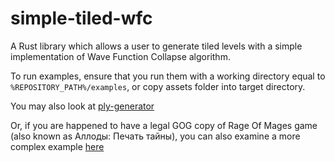 # simple-tiled-wfc

A Rust library which allows a user to generate tiled levels 
with a simple implementation of Wave Function Collapse algorithm.

To run examples, ensure that you run them with a working directory equal to `%REPOSITORY_PATH%/examples`, 
or copy assets folder into target directory.

You may also look at [ply-generator](https://github.com/madwareru/ply-generator)

Or, if you are happened to have a legal GOG copy of Rage Of Mages game (also known as Аллоды: Печать тайны), you can 
also examine a more complex example [here](https://github.com/madwareru/orom-second-encounter/tree/master/examples/generate_map)
